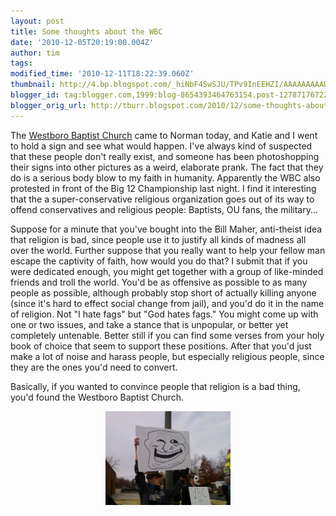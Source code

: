 ```yaml
---
layout: post
title: Some thoughts about the WBC
date: '2010-12-05T20:19:00.004Z'
author: tim
tags: 
modified_time: '2010-12-11T18:22:39.060Z'
thumbnail: http://4.bp.blogspot.com/_hiNbF4SwSJU/TPv9InEEHZI/AAAAAAAAADQ/QYRRO5CnLHI/s72-c/SSPX0134.jpg
blogger_id: tag:blogger.com,1999:blog-8654393464763154.post-1278717672219310736
blogger_orig_url: http://tburr.blogspot.com/2010/12/some-thoughts-about-wbc.html
---
```


The [Westboro Baptist Church](http://www.godhatesfags.com/) came to Norman today, and Katie and I went to hold a sign and see what would happen. I've always kind of suspected that these people don't really exist, and someone has been photoshopping their signs into other pictures as a weird, elaborate prank. The fact that they do is a serious body blow to my faith in humanity. Apparently the WBC also protested in front of the Big 12 Championship last night. I find it interesting that the a super-conservative religious organization goes out of its way to offend conservatives and religious people: Baptists, OU fans, the military... 

Suppose for a minute that you've bought into the Bill Maher, anti-theist idea that religion is bad, since people use it to justify all kinds of madness all over the world. Further suppose that you really want to help your fellow man escape the captivity of faith, how would you do that? I submit that if you were dedicated enough, you might get together with a group of like-minded friends and troll the world. You'd be as offensive as possible to as many people as possible, although probably stop short of actually killing anyone (since it's hard to effect social change from jail), and you'd do it in the name of religion. Not "I hate fags" but "God hates fags." You might come up with one or two issues, and take a stance that is unpopular, or better yet completely untenable. Better still if you can find some verses from your holy book of choice that seem to support these positions. After that you'd just make a lot of noise and harass people, but especially religious people, since they are the ones you'd need to convert. 

Basically, if you wanted to convince people that religion is a bad thing, you'd found the Westboro Baptist Church.

<a href="/images/troll_sign.jpg"><img style="display:block; margin:0px auto 10px; text-align:center;cursor:pointer; cursor:hand;width: 200px; height: 150px;" src="/images/troll_sign.jpg" border="0"  /></a>

